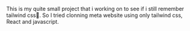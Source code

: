 This is my quite small project that i working on to see if i still remember tailwind css🌚.
So I tried clonning meta website using only tailwind css, React and javascript.

